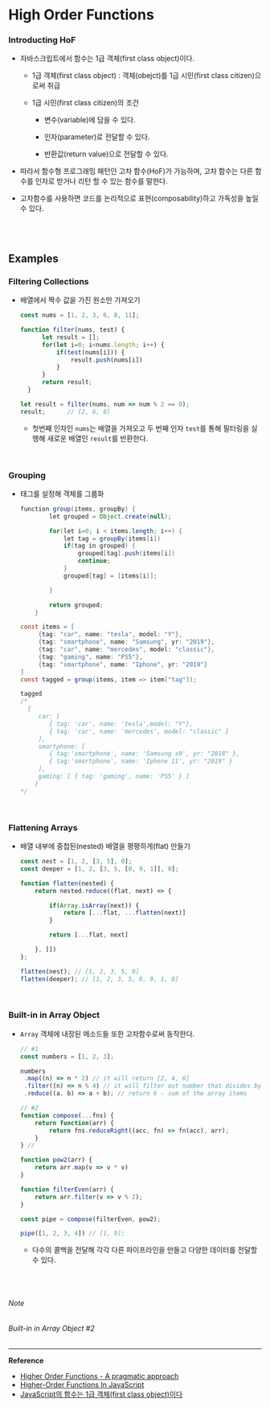 # High Order Functions

### Introducting HoF

- 자바스크립트에서 함수는 1급 객체(first class object)이다.

  - 1급 객체(first class object) : 객체(obejct)를 1급 시민(first class citizen)으로써 취급

  - 1급 시민(first class citizen)의 조건

    - 변수(variable)에 담을 수 있다.

    - 인자(parameter)로 전달할 수 있다.

    - 반환값(return value)으로 전달할 수 있다.
    


- 따라서 함수형 프로그래밍 패턴인 고차 함수(HoF)가 가능하며, 고차 함수는 다른 함수를 인자로 받거나 리턴 할 수 있는 함수를 말한다.

- 고차함수를 사용하면 코드를 논리적으로 표현(composability)하고 가독성을 높일 수 있다.

<br>

<br>

## Examples

### Filtering Collections

- 배열에서 짝수 값을 가진 원소만 가져오기

  ```javascript
  const nums = [1, 2, 3, 6, 8, 11];
  
  function filter(nums, test) {
        let result = [];
        for(let i=0; i<nums.length; i++) {
            if(test(nums[i])) {
                result.push(nums[i])
            }
        }
        return result;
    }
  
  let result = filter(nums, num => num % 2 == 0);
  result;      // [2, 6, 8]
  ```

  - 첫번째 인자인 `nums`는 배열을 가져오고 두 번째 인자 `test`를 통해 필터링을 실행해 새로운 배열인 `result`를 반환한다.

<br>

### Grouping

- 태그를 설정해 객체를 그룹화

  ```java
  function group(items, groupBy) {
          let grouped = Object.create(null);
  
          for(let i=0; i < items.length; i++) {
              let tag = groupBy(items[i])
              if(tag in grouped) {
                  grouped[tag].push(items[i])
                  continue;
              }
              grouped[tag] = [items[i]];
  
          }
  
          return grouped;
      }
  
  const items = [
       {tag: "car", name: "tesla", model: "Y"},
       {tag: "smartphone", name: "Samsung", yr: "2019"},
       {tag: "car", name: "mercedes", model: "classic"},
       {tag: "gaming", name: "PS5"},
       {tag: "smartphone", name: "Iphone", yr: "2019"}
  ]
  const tagged = group(items, item => item["tag"]);
  
  tagged
  /*
    {
       car: [
          { tag: 'car', name: 'tesla',model: "Y"},
          { tag: 'car', name: 'mercedes', model: "classic" }
       ],
       smartphone: [
          { tag:'smartphone', name: 'Samsung s9', yr: "2018" },
          { tag:'smartphone', name: 'Iphone 11', yr: "2019" }
       ],
       gaming: [ { tag: 'gaming', name: 'PS5' } ]
      }
  */
  ```

<br>

### Flattening Arrays

- 배열 내부에 중첩된(nested) 배열을 평평하게(flat) 만들기

  ```javascript
  const nest = [1, 2, [3, 5], 0];
  const deeper = [1, 2, [3, 5, [0, 9, 1]], 0];
  
  function flatten(nested) {
      return nested.reduce((flat, next) => {
  
          if(Array.isArray(next)) {
              return [...flat, ...flatten(next)]
          }
  
          return [...flat, next]
  
      }, [])
  };
  
  flatten(nest); // [1, 2, 3, 5, 0]
  flatten(deeper); // [1, 2, 3, 5, 0, 9, 1, 0]
  ```

<br>

### Built-in in Array Object

- `Array` 객체에 내장된 메소드들 또한 고차함수로써 동작한다.

  ```javascript
  // #1
  const numbers = [1, 2, 3];
  
  numbers
   .map((n) => n * 2) // it will return [2, 4, 6]
   .filter((n) => n % 4) // it will filter out number that divides by 4
   .reduce((a, b) => a + b); // return 6 - sum of the array items
  ```

  ```javascript
  // #2
  function compose(...fns) {
      return function(arr) {
          return fns.reduceRight((acc, fn) => fn(acc), arr);
      }
  } // 
  
  function pow2(arr) {
      return arr.map(v => v * v)
  }
  
  function filterEven(arr) {
      return arr.filter(v => v % 2);
  }
  
  const pipe = compose(filterEven, pow2);
  
  pipe([1, 2, 3, 4]) // [1, 9];
  ```

  - 다수의 콜백을 전달해 각각 다른 파이프라인을 만들고 다양한 데이터를 전달할 수 있다.

<br>

<br>

###### Note 
###### Built-in in Array Object #2

------

**Reference**

- [Higher Order Functions - A pragmatic approach](https://dev.to/nuel_ikwuoma/higher-order-functions-a-pragmatic-approach-51fb)
- [Higher-Order Functions In JavaScript](https://dev.to/spukas/higher-order-functions-in-javascript-1f4n)
- [JavaScript의 함수는 1급 객체(first class object)이다](https://bestalign.github.io/2015/10/18/first-class-object/)